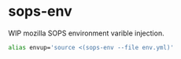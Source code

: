 # sops-env

WIP mozilla SOPS environment varible injection.

```sh
alias envup='source <(sops-env --file env.yml)'
```
